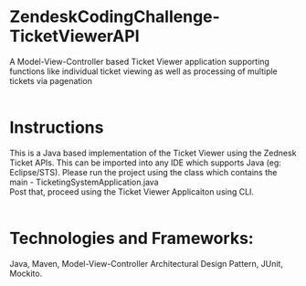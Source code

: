# ZendeskCodingChallenge-TicketViewerAPI
A Model-View-Controller based Ticket Viewer application supporting functions like individual ticket viewing as well as processing of multiple tickets via pagenation<br /><br />

# Instructions
This is a Java based implementation of the Ticket Viewer using the Zednesk Ticket APIs. This can be imported into any IDE which supports Java (eg: Eclipse/STS). Please run the project using the class which contains the main - TicketingSystemApplication.java<br />
Post that, proceed using the Ticket Viewer Applicaiton using CLI.<br /><br />

# Technologies and Frameworks:
Java, Maven, Model-View-Controller Architectural Design Pattern, JUnit, Mockito.
